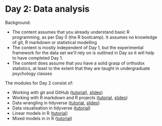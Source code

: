 # Day 2: Data analysis

Background:

- The content assumes that you already understand basic R programming, as per Day 0 (the R bootcamp). It assumes no knowledge of git, R markdown or statistical modelling
- The content is mostly independent of Day 1, but the experimental framework for the data set we'll rely on is outlined in Day so it will help to have completed Day 1. 
- The content does assume that you have a solid grasp of orthodox statistics, at least to the extent that they are taught in undergraduate psychology classes

The modules for Day 2 consist of:

- Working with git and GitHub ([tutorial](git-notes.md)), [slides](git-slides.html))
- Working with R markdown and R projects ([tutorial](rproj-notes.md), [slides](rproj-slides.html))
- Data wrangling in tidyverse ([tutorial](dplyr-notes.md), [slides](dplyr-slides.html))
- Data visualisation in tidyverse ([tutorial](ggplot-notes.md))
- Linear models in R ([tutorial](linearmodels-notes.md))
- Mixed models in in R ([tutorial](mixedmodels-notes.md)) 


